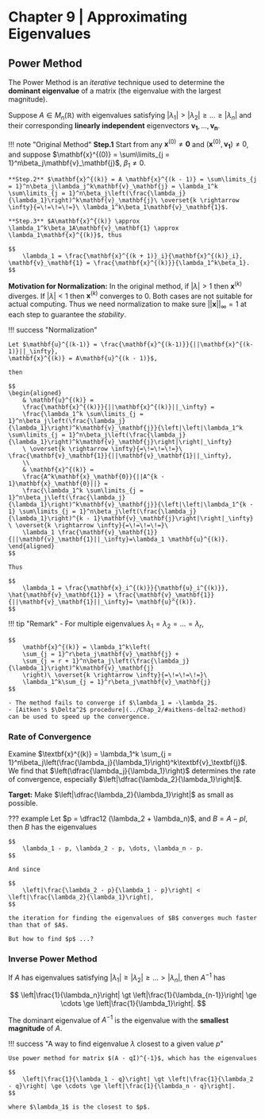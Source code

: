# Chapter 9 | Approximating Eigenvalues

## Power Method

The Power Method is an *iterative* technique used to determine the **dominant eigenvalue** of a matrix (the eigenvalue with the largest magnitude).

Suppose $A \in M_n(\mathbb{R})$ with eigenvalues satisfying $|\lambda_1| \gt |\lambda_2| \ge \dots \ge |\lambda_n|$ and their corresponding **linearly independent** eigenvectors $\mathbf{v}_\mathbf{1}, \dots, \mathbf{v}_\mathbf{n}$.

!!! note "Original Method"
    **Step.1** Start from any $\mathbf{x}^{(0)} \ne \mathbf{0}$ and $(\mathbf{x}^{(0)}, \mathbf{v}_\mathbf{1}) \ne 0$, and suppose $\mathbf{x}^{(0)} = \sum\limits_{j = 1}^n\beta_j\mathbf{v}_\mathbf{j}$, $\beta_1 \ne 0.$

    **Step.2** $\mathbf{x}^{(k)} = A \mathbf{x}^{(k - 1)} = \sum\limits_{j = 1}^n\beta_j\lambda_j^k\mathbf{v}_\mathbf{j} = \lambda_1^k \sum\limits_{j = 1}^n\beta_j\left(\frac{\lambda_j}{\lambda_1}\right)^k\mathbf{v}_\mathbf{j}\ \overset{k \rightarrow \infty}{=\!=\!=\!=}\ \lambda_1^k\beta_1\mathbf{v}_\mathbf{1}$.

    **Step.3** $A\mathbf{x}^{(k)} \approx \lambda_1^k\beta_1A\mathbf{v}_\mathbf{1} \approx \lambda_1\mathbf{x}^{(k)}$, thus

    $$
        \lambda_1 = \frac{\mathbf{x}^{(k + 1)}_i}{\mathbf{x}^{(k)}_i}, \mathbf{v}_\mathbf{1} = \frac{\mathbf{x}^{(k)}}{\lambda_1^k\beta_1}.
    $$

**Motivation for Normalization:** In the original method, if $|\lambda| > 1$ then $\mathbf{x}^{(k)}$ diverges. If $|\lambda| < 1$ then $\mathbf{x}^{(k)}$ converges to $0$. Both cases are not suitable for actual computing. Thus we need normalization to make sure $||\mathbf{x}||_\infty = 1$ at each step to guarantee the *stability*.

!!! success "Normalization"

    Let $\mathbf{u}^{(k-1)} = \frac{\mathbf{x}^{(k-1)}}{||\mathbf{x}^{(k-1)}||_\infty}, 
    \mathbf{x}^{(k)} = A\mathbf{u}^{(k - 1)}$,

    then
    
    $$
    \begin{aligned}
        & \mathbf{u}^{(k)} =
        \frac{\mathbf{x}^{(k)}}{||\mathbf{x}^{(k)}||_\infty} =
        \frac{\lambda_1^k \sum\limits_{j = 1}^n\beta_j\left(\frac{\lambda_j}{\lambda_1}\right)^k\mathbf{v}_\mathbf{j}}{\left|\left|\lambda_1^k \sum\limits_{j = 1}^n\beta_j\left(\frac{\lambda_j}{\lambda_1}\right)^k\mathbf{v}_\mathbf{j}\right|\right|_\infty}
        \ \overset{k \rightarrow \infty}{=\!=\!=\!=}\ \frac{\mathbf{v}_\mathbf{1}}{||\mathbf{v}_\mathbf{1}||_\infty},
        \\
        & \mathbf{x}^{(k)} =
        \frac{A^k\mathbf{x}_\mathbf{0}}{||A^{k - 1}\mathbf{x}_\mathbf{0}||} =
        \frac{\lambda_1^k \sum\limits_{j = 1}^n\beta_j\left(\frac{\lambda_j}{\lambda_1}\right)^k\mathbf{v}_\mathbf{j}}{\left|\left|\lambda_1^{k - 1} \sum\limits_{j = 1}^n\beta_j\left(\frac{\lambda_j}{\lambda_1}\right)^{k - 1}\mathbf{v}_\mathbf{j}\right|\right|_\infty} \ \overset{k \rightarrow \infty}{=\!=\!=\!=}\ 
        \lambda_1 \frac{\mathbf{v}_\mathbf{1}}{||\mathbf{v}_\mathbf{1}||_\infty}=\lambda_1 \mathbf{u}^{(k)}.
    \end{aligned}
    $$

    Thus 
    
    $$
        \lambda_1 = \frac{\mathbf{x}_i^{(k)}}{\mathbf{u}_i^{(k)}}, \hat{\mathbf{v}_\mathbf{1}} = \frac{\mathbf{v}_\mathbf{1}}{||\mathbf{v}_\mathbf{1}||_\infty}= \mathbf{u}^{(k)}.
    $$

!!! tip "Remark"
    - For multiple eigenvalues $\lambda_1 = \lambda_2 = \dots = \lambda_r$,

    $$
        \mathbf{x}^{(k)} = \lambda_1^k\left(
        \sum_{j = 1}^r\beta_j\mathbf{v}_\mathbf{j} +
        \sum_{j = r + 1}^n\beta_j\left(\frac{\lambda_j}{\lambda_1}\right)^k\mathbf{v}_\mathbf{j} 
        \right)\ \overset{k \rightarrow \infty}{=\!=\!=\!=}\ 
        \lambda_1^k\sum_{j = 1}^r\beta_j\mathbf{v}_\mathbf{j}
    $$

    - The method fails to converge if $\lambda_1 = -\lambda_2$.
    - [Aitken's $\Delta^2$ procedure](../Chap_2/#aitkens-delta2-method) can be used to speed up the convergence.

### Rate of Convergence

Examine $\textbf{x}^{(k)} = \lambda_1^k \sum_{j = 1}^n\beta_j\left(\frac{\lambda_j}{\lambda_1}\right)^k\textbf{v}_\textbf{j}$. We find that $\left(\dfrac{\lambda_j}{\lambda_1}\right)$ determines the rate of convergence, especially $\left|\dfrac{\lambda_2}{\lambda_1}\right|$.

**Target:** Make $\left|\dfrac{\lambda_2}{\lambda_1}\right|$ as small as possible.

??? example
    Let $p = \dfrac12 (\lambda_2 + \lambda_n)$, and $B = A - pI$, then $B$ has the eigenvalues

    $$
        \lambda_1 - p, \lambda_2 - p, \dots, \lambda_n - p.
    $$

    And since

    $$
        \left|\frac{\lambda_2 - p}{\lambda_1 - p}\right| < \left|\frac{\lambda_2}{\lambda_1}\right|,
    $$

    the iteration for finding the eigenvalues of $B$ converges much faster than that of $A$.

    But how to find $p$ ...?

### Inverse Power Method

If $A$ has  eigenvalues satisfying $|\lambda_1| \ge |\lambda_2| \ge \dots \gt |\lambda_n|$, then $A^{-1}$ has

$$
    \left|\frac{1}{\lambda_n}\right| \gt \left|\frac{1}{\lambda_{n-1}}\right| \ge \cdots \ge \left|\frac{1}{\lambda_1}\right|.
$$

The dominant eigenvalue of $A^{-1}$ is the eigenvalue with the **smallest magnitude** of $A$.

!!! success "A way to find eigenvalue $\lambda$ closest to a given value $p$"
    
    Use power method for matrix $(A - qI)^{-1}$, which has the eigenvalues

    $$
        \left|\frac{1}{\lambda_1 - q}\right| \gt \left|\frac{1}{\lambda_2 - q}\right| \ge \cdots \ge \left|\frac{1}{\lambda_n - q}\right|.
    $$

    where $\lambda_1$ is the closest to $p$.